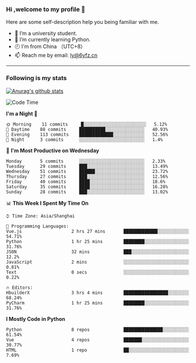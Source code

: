 ### Hi ,welcome to my profile 👋
Here are some self-description help you being familiar with me.
<!--
**liuyunfz/liuyunfz** is a ✨ _special_ ✨ repository because its `README.md` (this file) appears on your GitHub profile.
- 👯 I’m looking to collaborate on ...
- 🤔 I’m looking for help with ...
Here are some ideas to get you started:
-->
- 🏫 I’m a university student.
- 💪 I’m currently learning Python.
- 🕗 I'm from China （UTC+8）
- 📫 Reach me by email: [ly@6yfz.cn](mailto:ly@6yfz.cn)
  
---
### Following is my stats
  
[![Anurag's github stats](https://github-readme-stats.vercel.app/api?username=liuyunfz)](https://github.com/anuraghazra/github-readme-stats)
  
<!--START_SECTION:waka-->
![Code Time](http://img.shields.io/badge/Code%20Time-0%20secs-blue)

**I'm a Night 🦉** 

```text
🌞 Morning    11 commits     █░░░░░░░░░░░░░░░░░░░░░░░░   5.12% 
🌆 Daytime    88 commits     ██████████░░░░░░░░░░░░░░░   40.93% 
🌃 Evening    113 commits    █████████████░░░░░░░░░░░░   52.56% 
🌙 Night      3 commits      ░░░░░░░░░░░░░░░░░░░░░░░░░   1.4%

```
📅 **I'm Most Productive on Wednesday** 

```text
Monday       5 commits      ░░░░░░░░░░░░░░░░░░░░░░░░░   2.33% 
Tuesday      29 commits     ███░░░░░░░░░░░░░░░░░░░░░░   13.49% 
Wednesday    51 commits     ██████░░░░░░░░░░░░░░░░░░░   23.72% 
Thursday     27 commits     ███░░░░░░░░░░░░░░░░░░░░░░   12.56% 
Friday       40 commits     ████░░░░░░░░░░░░░░░░░░░░░   18.6% 
Saturday     35 commits     ████░░░░░░░░░░░░░░░░░░░░░   16.28% 
Sunday       28 commits     ███░░░░░░░░░░░░░░░░░░░░░░   13.02%

```


📊 **This Week I Spent My Time On** 

```text
⌚︎ Time Zone: Asia/Shanghai

💬 Programming Languages: 
Vue.js                   2 hrs 27 mins       █████████████░░░░░░░░░░░░   54.71% 
Python                   1 hr 25 mins        ████████░░░░░░░░░░░░░░░░░   31.76% 
JSON                     32 mins             ███░░░░░░░░░░░░░░░░░░░░░░   12.2% 
JavaScript               2 mins              ░░░░░░░░░░░░░░░░░░░░░░░░░   0.81% 
Text                     0 secs              ░░░░░░░░░░░░░░░░░░░░░░░░░   0.22%

🔥 Editors: 
HbuilderX                3 hrs 4 mins        █████████████████░░░░░░░░   68.24% 
PyCharm                  1 hr 25 mins        ████████░░░░░░░░░░░░░░░░░   31.76%

```

**I Mostly Code in Python** 

```text
Python                   8 repos             ███████████████░░░░░░░░░░   61.54% 
Vue                      4 repos             ███████░░░░░░░░░░░░░░░░░░   30.77% 
HTML                     1 repo              ██░░░░░░░░░░░░░░░░░░░░░░░   7.69%

```



<!--END_SECTION:waka-->
